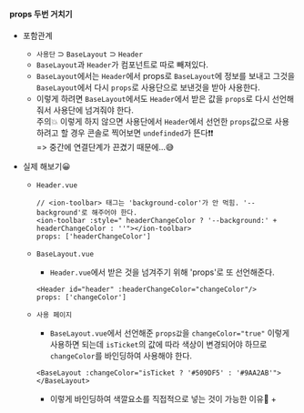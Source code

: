#### props 두번 거치기
+ 포함관계
  + `사용단` ⊃ `BaseLayout` ⊃ `Header` 
  + `BaseLayout`과 `Header`가 컴포넌트로 따로 빼져있다.
  + `BaseLayout`에서는 `Header`에서 props로 `BaseLayout`에 정보를 보내고 그것을 `BaseLayout`에서 다시 `props`로 사용단으로 보낸것을 받아 사용한다.
  + 이렇게 하려면 `BaseLayout`에서도 `Header`에서 받은 값을 `props`로 다시 선언해줘서 사용단에 넘겨줘야 한다.  
    주의💥 이렇게 하지 않으면 사용단에서 `Header`에서 선언한 `props`값으로 사용하려고 할 경우 콘솔로 찍어보면 `undefinded`가 뜬다❗❗  
    => 중간에 연결단계가 끈겼기 때문에...😅

+ 실제 해보기😀
  + `Header.vue`

    ```node
    // <ion-toolbar> 태그는 'background-color'가 안 먹힘. '--background'로 해주어야 한다.
    <ion-toolbar :style=" headerChangeColor ? '--background:' + headerChangeColor : ''"></ion-toolbar> 
    props: ['headerChangeColor']
    ```
  + `BaseLayout.vue`
    + `Header.vue`에서 받은 것을 넘겨주기 위해 'props'로 또 선언해준다.  
    ```node
    <Header id="header" :headerChangeColor="changeColor"/>
    props: ['changeColor']
    ```
  + `사용 페이지`
    + `BaseLayout.vue`에서 선언해준 `props값`을 `changeColor="true"` 이렇게 사용하면 되는데 `isTicket`의 값에 따라 색상이 변경되어야 하므로 `changeColor`를 바인딩하여 사용해야 한다.
    ```node
    <BaseLayout :changeColor="isTicket ? '#509DF5' : '#9AA2AB'"></BaseLayout>
    ```
    + 이렇게 바인딩하여 색깔요소를 직접적으로 넣는 것이 가능한 이유🧐
      +   
